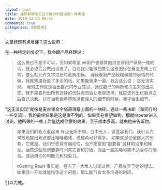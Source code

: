 ```yaml
---
layout: post
title: 旗帜鲜明地犯过于绝对的错误是一种美德
date: 2010-12-03 08:40
comments: true
categories: [做需求]
---
```

文章标题有点难懂？这么说吧：

在一种特定的情况下，我会跟产品经理说：
> 这么做也不是不可以，但如果希望ie6用户也跟其他浏览器用户保持一致的话，就必须后台做出设置了。否则我只能做到要么这些图标在垂直方向上对其，要么就允许文字过长时截断图标。
当我看到产品经理纠结的表情的时候，我就知道我说了多余的话，如果能重来一遍，我会这么说：
> 这无法实现。
我的工作就是给出自己的专业意见。通过自己的判断和决策来做出决定。我不需要列出所有选择的优缺点然后让老板选择，我应该列出优缺点之后自己决断。只有当老板希望知道更深入的细节的时候，我才给出细节。

“这无法实现”就像是麦肯锡金字塔原理最上面的一块砖。通过一些决断（和同行的一些交流），我的最终结果是这是做不到的。如果实在希望做到，那就拉peter进入讨论，他所做的一些工作能达成你要的效果，至于成本多高，就由他来告诉你。
> 如果我们的观点看起来 有点无所不知，目中无人，请宽容我们。我们认为果敢地提出观点要比唯唯诺诺，模棱两可好得多。
> 如果这是骄傲自大的形象，它就是。我们宁愿具有煽动性，也不愿意用“那要看”这样的话来和稀泥。当然这些规则要靠时间来完善和打破。而且一些策略可能不适合你的场合。请运用你的判断力和想象力。
>
> 《Getting Real》
事实是，卷入了一大堆人讨论过后，产品放弃了她的想法。如果我一开始就能挡住这个问题，那么能节省太多沟通的时间。

引以为戒。

